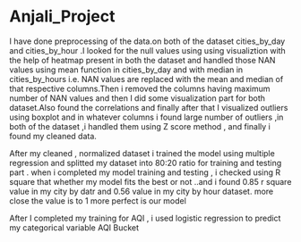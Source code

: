 # Anjali_Project
I have done preprocessing of the data.on both of the dataset cities_by_day and cities_by_hour .I looked for the null values using using visualiztion with the help of heatmap  present in both the dataset and handled those NAN values using mean function in cities_by_day and with median in cities_by_hours i.e. NAN values are replaced with the mean and median of that respective columns.Then i removed the columns having maximum number of NAN values  and then I did some visualization part for both dataset.Also found the correlations and finally after that I visualized outliers using boxplot and in whatever columns i found large number of outliers ,in both of the dataset ,i handled them using Z score method , and finally i found my cleaned data.



After my cleaned , normalized dataset i trained the model using multiple regression and splitted my dataset into 80:20 ratio for training and testing part .
when i completed my model training and testing , i checked using R square that whether my model fits the best or not ..and i found 0.85 r square value in my city by datr and 0.56 value in my city by hour dataset. more close the value is to 1 more perfect is our model

After I completed my training for AQI , i used logistic regression to predict my categorical variable AQI Bucket 
